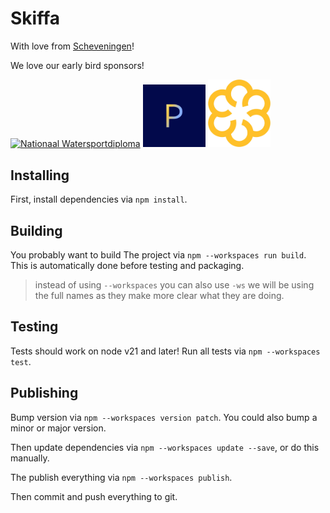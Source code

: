 # Skiffa

With love from [Scheveningen](https://www.youtube.com/live/DaG5JReOYEw?si=Jbe5P41pGgW92AZO)!

We love our early bird sponsors!

[<img src="assets/nawadi.svg" alt="Nationaal Watersportdiploma" width="100" />](https://www.nationaalwatersportdiploma.nl/)
[<img src="assets/prospero.png" alt="Prospero" width="100" />](https://prosperoapp.com/)
[<img src="assets/token-me.png" alt="TokenMe" width="100" />](https://token-me.com/)

## Installing

First, install dependencies via `npm install`.

## Building

You probably want to build The project via `npm --workspaces run build`. This is automatically done before testing and packaging.

> instead of using `--workspaces` you can also use `-ws` we will be using the full names as they make more clear what they are doing.

## Testing

Tests should work on node v21 and later! Run all tests via `npm --workspaces test`.

## Publishing

Bump version via `npm --workspaces version patch`. You could also bump a minor or major version.

Then update dependencies via `npm --workspaces update --save`, or do this manually.

The publish everything via `npm --workspaces publish`.

Then commit and push everything to git.

